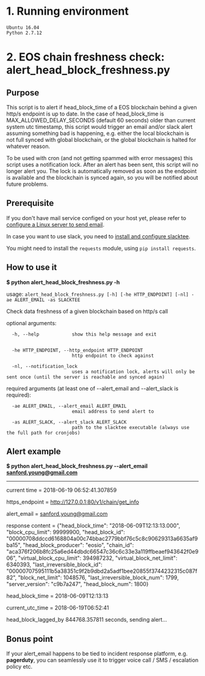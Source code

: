 # 1. Running environment
	Ubuntu 16.04
	Python 2.7.12


# 2. EOS chain freshness check: alert_head_block_freshness.py

## Purpose
This script is to alert if head_block_time of a EOS blockchain behind a given http/s endpoint is up to date. In the case of
head_block_time is MAX_ALLOWED_DELAY_SECONDS (default 60 seconds) older than current system utc timestamp, this script would 
trigger an email and/or slack alert assuming something bad is happening, e.g. either the local blockchain is not full synced 
with global blockchain, or the global blockchain is halted for whatever reason.

To be used with cron (and not getting spammed with error messages) this script uses a notification lock. After an alert has 
been sent, this script will no longer alert you. The lock is automatically removed as soon as the endpoint is available and
the blockchain is synced again, so you will be notified about future problems.

## Prerequisite
If you don't have mail service configed on your host yet, please refer to [configure a Linux server to send email](https://rianjs.net/2013/08/send-email-from-linux-server-using-gmail-and-ubuntu-two-factor-authentication).

In case you want to use slack, you need to [install and configure slacktee](https://github.com/coursehero/slacktee).

You might need to install the `requests` module, using `pip install requests`.

## How to use it
**$ python alert_head_block_freshness.py -h**

usage: `alert_head_block_freshness.py [-h] [-he HTTP_ENDPOINT] [-nl] -ae ALERT_EMAIL -as SLACKTEE`

Check data freshness of a given blockchain based on http/s call

optional arguments:

```
  -h, --help            show this help message and exit
  
  
  -he HTTP_ENDPOINT, --http_endpoint HTTP_ENDPOINT
                        http endpoint to check against
                        
  -nl, --notification_lock
                        uses a notification lock, alerts will only be sent once (until the server is reachable and synced again)
```


required arguments (at least one of --alert_email and --alert_slack is required):

```
  -ae ALERT_EMAIL, --alert_email ALERT_EMAIL
                        email address to send alert to

  -as ALERT_SLACK, --alert_slack ALERT_SLACK
                        path to the slacktee executable (always use the full path for cronjobs)
```

## Alert example
**$ python alert_head_block_freshness.py --alert_email sanford.young@gmail.com**

**********************************
current time =  2018-06-19 06:52:41.307859

https_endpoint = http://127.0.0.1:80/v1/chain/get_info

alert_email = sanford.young@gmail.com


response content = {"head_block_time": "2018-06-09T12:13:13.000", "block_cpu_limit": 99999900, "head_block_id": "00000708ddccd6168804a00c74bbac2779bbf76c5c8c90629313a6635af9ba15", "head_block_producer": "eosio", "chain_id": "aca376f206b8fc25a6ed44dbdc66547c36c6c33e3a119ffbeaef943642f0e906", "virtual_block_cpu_limit": 394987232, "virtual_block_net_limit": 6340393, "last_irreversible_block_id": "00000707595111b5a38351c9f2b9dbd2a5adf1bee20855f3744232315c087f82", "block_net_limit": 1048576, "last_irreversible_block_num": 1799, "server_version": "c9b7a247", "head_block_num": 1800}


head_block_time = 2018-06-09T12:13:13

current_utc_time = 2018-06-19T06:52:41


head_block_lagged_by 844768.357811 seconds, sending alert...


## Bonus point
If your alert_email happens to be tied to incident response platform, e.g. **pagerduty**, you can seamlessly use it to trigger voice call / SMS / escalation policy etc.
